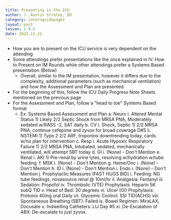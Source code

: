 ```yaml
---
title: Presenting in the ICU
author: J. Austin Straley, DO
category: internguidepages
layout: post
lesson: 1.9.2
date: 2022-11-21
---
```


<html>
    <meta charset="UTF-8">
    <meta name="viewport" content="width=device-width, initial-scale=1">
    <link href="{{site.baseurl}}/assets/grid/bootstrap-grid.min.css" rel="stylesheet">
    <link href="{{site.baseurl}}/assets/grid/grid.css" rel="stylesheet">
    <link rel="stylesheet" href="{{site.baseurl}}/assets/gitbook/gitbook-plugin-fontsettings/website.css">
    <link rel="stylesheet" href="{{site.baseurl}}/assets/gitbook/gitbook-plugin-search-pro/search.css">
    <link rel="stylesheet" href="{{site.baseurl}}/assets/gitbook/gitbook-plugin-back-to-top-button/plugin.css">
    <link rel="stylesheet" href="{{site.baseurl}}/assets/gitbook/style.css">
    <link rel="stylesheet" href="{{site.baseurl}}/assets/gitbook/custom.css">
    <link rel="stylesheet" href="{{site.baseurl}}/assets/gitbook/rouge/{{ site.syntax_highlighter_style | default: 'colorful' }}.css">
    <meta name="HandheldFriendly" content="true"/>
    <meta name="viewport" content="width=device-width, initial-scale=1, user-scalable=no">
    <meta name="apple-mobile-web-app-capable" content="yes">
    <meta name="apple-mobile-web-app-status-bar-style" content="black">
    <link rel="apple-touch-icon-precomposed" sizes="152x152" href="{{site.baseurl}}/assets/gitbook/images/apple-touch-icon-precomposed-152.png">
    <link rel="shortcut icon" href="{{site.baseurl}}/{{site.favicon_path}}" type="image/x-icon">
</html>

- How you are to present on the ICU service is very dependent on the attending
- Some attendings prefer presentations like the once explained in IV. How to Present on IM Rounds while other attendings prefer a Systems Based presentation (Below)
	- Overall, similar to the IM presentation, however it differs due to the complexity, additional parameters (such as mechanical ventilation) and how the Assessment and Plan are presented
- For the beginning of this, follow the ICU Daily Progress Note Sheets mentioned on the previous page
- For the Assessment and Plan, follow a "head to toe" Systems Based format
	- Ex. Systems Based Assessment and Plan
		a. Neuro
			i. Altered Mental Status
				1) Likely 2/2 Septic Shock from MRSA PNA, Moderately sedated w/RASS -2, SAT daily
		b. CV
			i. Shock, Septic
				1) 2/2 MRSA PNA, continue cefepime and zyvox for broad coverage D#5
			ii. NSTEMI
				1) Type 2 2/2 ARF, troponins downtrending today, cards w/no plan for intervention
		c. Resp
			i. Acute Hypoxic Respiratory Failure
				1) 2/2 MRSA PNA, Intubated, sedated, mechanically ventilated, will attempt SBT today
		d. GI
			i. (None) - Don't Mention
		e. Renal
			i. AKI
				1) Pre-renal by urine lytes, resolving w/hydration w/tube feeding.
		f. MSK
			i. (None) - Don't Mention
		g. Heme/Onc
			i. (None) - Don't Mention
		h. ID
			i. (None) - Don't Mention
		i. Endo
			i. (None) - Don't Mention
		j. Prophylactic Measures (FAST HUGS BID)
			i. Feeding: NG tube feedings, novasource renal @ 10ml/hr
			ii. Analgesia: Fentanyl
			iii. Sedation: Propofol
			iv. Thrombolic (VTE) Prophylaxis: Heparin 5K subQ TID
			v. Head of Bed: 30 degrees
			vi. Ulcer (GI) Prophylaxis: Protonix 40mg oral Daily
			vii. Glycemic Control: SSI TID(ACHS)
			viii. Spontaneous Breathing (SBT): Failed
			ix. Bowel Regimen: MiraLAX, Docusate
			x. Indwelling Catheters: LIJ Day #5
			xi. De-Escalation of ABX: De-escalate to just zyvox.
